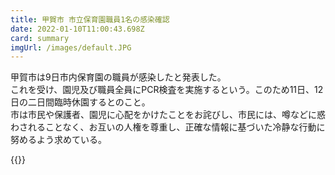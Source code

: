 ```yaml
---
title: 甲賀市 市立保育園職員1名の感染確認
date: 2022-01-10T11:00:43.698Z
card: summary
imgUrl: /images/default.JPG
---
```

甲賀市は9日市内保育園の職員が感染したと発表した。  
これを受け、園児及び職員全員にPCR検査を実施するという。このため11日、12日の二日間臨時休園するとのこと。  
市は市民や保護者、園児に心配をかけたことをお詫びし、市民には、噂などに惑わされることなく、お互いの人権を尊重し、正確な情報に基づいた冷静な行動に努めるよう求めている。

{{<covmes>}}